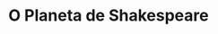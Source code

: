 ---
Numero: 242
title: O Planeta de Shakespeare
Autor: Clifford D Simak
Co-autor: 
Ano-de-Publicacao: 1977
Titulo-original: "Shakespeares Planet"
Tradutor: Eurico da Fonseca
Co-tradutor: 
Ano-de-edicao: 1976
alias: Clifford-D-Simak
Autor2-alias: 
Tradutor1-alias: Eurico-da-Fonseca
Tradutor2-alias: 
Titulo-link: 242-O-Planeta-de-Shakespeare
Capa: Manuel Dias
pags: 193
Capa-link: Manuel-Dias
---